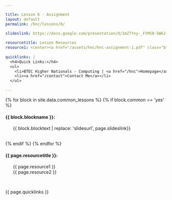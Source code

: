 ```yaml
---

title: Lesson 6 - Assignment
layout: default
permalink: /hnc/lessons/6/
    
slideslink: https://docs.google.com/presentation/d/1mZ7Yny-_FtMS0-SWk2-jfkSWaHNHOZqEQgsCEuFgpEQ/export/pdf

resourcetitle: Lesson Resources
resource1: <center><a href="/assets/hnc/hnc-assignment-1.pdf" class="btn btn-ghost">Assignment 1</a></center>
  
quicklinks: |
  <h4>Quick Links:</h4>
  <ul>
    <li>BTEC Higher Nationals - Computing | <a href="/hnc">Homepage</a> | <a href="/hnc/lessons/0/">Lesson 0 - Introduction</a></li>
    <li><a href="/contact">Contact Me</a></li>
  </ul> 

---
```


{% for block in site.data.common_lessons %}
  {% if block.common == 'yes' %}
  <h4 id="{{ block.idtag }}">{{ block.blockname }}:</h4>
  <ul>
    {{ block.blocktext | replace: 'slidesurl', page.slideslink}}
  </ul>
  <br/>
  {% endif %}
{% endfor %}

<h4>{{ page.resourcetitle }}:</h4>
<ul style="list-style-type:disc;">
  {{ page.resource1 }}
  <br/>
  {{ page.resource2 }}
</ul>
<br/>

{{ page.quicklinks }}

<br/>

